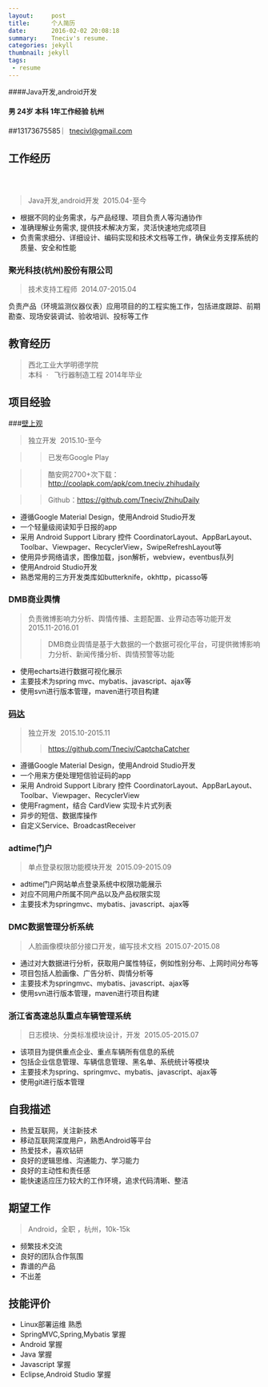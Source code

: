 ```yaml
---
layout:     post
title:      个人简历
date:       2016-02-02 20:08:18
summary:    Tneciv's resume.
categories: jekyll
thumbnail: jekyll
tags:
 - resume
---
```


    
####Java开发,android开发 
####  男 24岁 本科 1年工作经验 杭州   
##13173675585 ︳tnecivl@gmail.com  

## 工作经历   
###   	

> Java开发,android开发  	2015.04-至今  

* 根据不同的业务需求，与产品经理、项目负责人等沟通协作 
* 准确理解业务需求, 提供技术解决方案，灵活快速地完成项目  
* 负责需求细分、详细设计、编码实现和技术文档等工作，确保业务支撑系统的质量、安全和性能 

### 聚光科技(杭州)股份有限公司  	

> 技术支持工程师  	2014.07-2015.04  

负责产品（环境监测仪器仪表）应用项目的的工程实施工作，包括进度跟踪、前期勘查、现场安装调试、验收培训、投标等工作 

## 教育经历  
> 西北工业大学明德学院  	
本科  ·   飞行器制造工程 	2014年毕业  

## 项目经验  
###[壁上观](http://coolapk.com/apk/com.tneciv.zhihudaily) 	
> 独立开发  	2015.10-至今  

>> 已发布Google Play 

>> 酷安网2700+次下载：http://coolapk.com/apk/com.tneciv.zhihudaily 

>> Github：https://github.com/Tneciv/ZhihuDaily
 
* 遵循Google Material Design，使用Android Studio开发 
* 一个轻量级阅读知乎日报的app 
* 采用 Android Support Library 控件 CoordinatorLayout、AppBarLayout、Toolbar、Viewpager、RecyclerView，SwipeRefreshLayout等 
* 使用异步网络请求，图像加载，json解析，webview，eventbus队列 
* 使用Android Studio开发 
* 熟悉常用的三方开发类库如butterknife，okhttp，picasso等

### DMB商业舆情 	
> 负责微博影响力分析、舆情传播、主题配置、业界动态等功能开发  	2015.11-2016.01  
>> DMB商业舆情是基于大数据的一个数据可视化平台，可提供微博影响力分析、新闻传播分析、舆情预警等功能 

* 使用echarts进行数据可视化展示 
* 主要技术为spring mvc、mybatis、javascript、ajax等 
* 使用svn进行版本管理，maven进行项目构建 

### [码达](https://github.com/Tneciv/CaptchaCatcher) 	
> 独立开发  	2015.10-2015.11  
>> https://github.com/Tneciv/CaptchaCatcher 

* 遵循Google Material Design，使用Android Studio开发 
* 一个用来方便处理短信验证码的app 
* 采用 Android Support Library 控件 CoordinatorLayout、AppBarLayout、Toolbar、Viewpager、RecyclerView 
* 使用Fragment，结合 CardView 实现卡片式列表 
* 异步的短信、数据库操作 
* 自定义Service、BroadcastReceiver 

### adtime门户 	
> 单点登录权限功能模块开发  	2015.09-2015.09 
 
* adtime门户网站单点登录系统中权限功能展示 
* 对应不同用户所属不同产品以及产品权限实现 
* 主要技术为springmvc、mybatis、javascript、ajax等 

### DMC数据管理分析系统 	
> 人脸画像模块部分接口开发，编写技术文档  	2015.07-2015.08 
 
* 通过对大数据进行分析，获取用户属性特征，例如性别分布、上网时间分布等 
* 项目包括人脸画像、广告分析、舆情分析等 
* 主要技术为springmvc、mybatis、javascript、ajax等 
* 使用svn进行版本管理，maven进行项目构建 

### 浙江省高速总队重点车辆管理系统 	
> 日志模块、分类标准模块设计，开发  	2015.05-2015.07 
 
* 该项目为提供重点企业、重点车辆所有信息的系统 
* 包括企业信息管理、车辆信息管理、黑名单、系统统计等模块 
* 主要技术为spring、springmvc、mybatis、javascript、ajax等 
* 使用git进行版本管理 


## 自我描述  
* 热爱互联网，关注新技术 
* 移动互联网深度用户，熟悉Android等平台 
* 热爱技术，喜欢钻研 
* 良好的逻辑思维、沟通能力、学习能力 
* 良好的主动性和责任感 
* 能快速适应压力较大的工作环境，追求代码清晰、整洁 


## 期望工作  

> Android，全职 ，杭州，10k-15k   

* 频繁技术交流 
* 良好的团队合作氛围 
* 靠谱的产品 
* 不出差

## 技能评价  
* Linux部署运维 熟悉 
* SpringMVC,Spring,Mybatis 掌握 
* Android 掌握 
* Java 掌握
* Javascript 掌握 
* Eclipse,Android Studio 掌握 